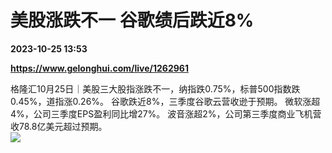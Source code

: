 # 美股涨跌不一 谷歌绩后跌近8%

**2023-10-25 13:53**

**https://www.gelonghui.com/live/1262961**

格隆汇10月25日｜美股三大股指涨跌不一，纳指跌0.75%，标普500指数跌0.45%，道指涨0.26%。 谷歌跌近8%，三季度谷歌云营收逊于预期。 微软涨超4%，公司三季度EPS盈利同比增27%。 波音涨超2%，公司第三季度商业飞机营收78.8亿美元超过预期。  
![](https://img5.gelonghui.com/live/32923-139b0d9e-70cb-4ee5-8b5f-34e1776e7222.png)